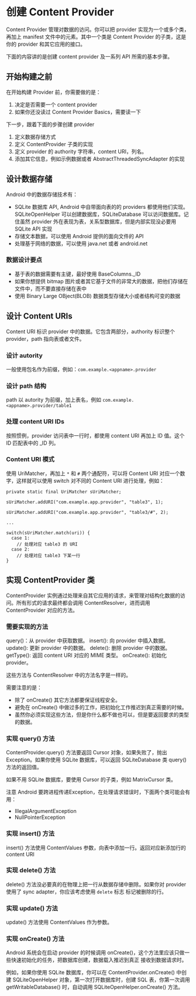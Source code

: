 # 创建 Content Provider
Content Provider 管理对数据的访问。你可以把 provider 实现为一个或多个类，再加上 manifest 文件中的元素。其中一个类是 
Content Provider 的子类，这是你的 provider 和其它应用的接口。

下面的内容讲的是创建 content provider 及一系列 API 所需的基本步骤。

## 开始构建之前

在开始构建 Provider 前，你需要做的是：

1. 决定是否需要一个 content provider
2. 如果你还没读过 Content Provider Basics，需要读一下

下一步，跟着下面的步骤创建 provider

1. 定义数据存储方式
2. 定义 ContentProvider 子类的实现
3. 定义 provider 的 authority 字符串，content URI，列名。
4. 添加其它信息，例如示例数据或者 AbstractThreadedSyncAdapter 的实现 

## 设计数据存储
Android 中的数据存储技术有：

* SQLite 数据库 API, Android 中自带面向表的的 providers 都使用他们实现。SQLiteOpenHelper 可以创建数据库，SQLiteDatabase 可以访问数据库。记住虽然 provider 外在表现为表，关系型数据库，但是内部实现没必要用 SQLite API 实现
* 存储文本数据，可以使用 Android 提供的面向文件的 API
* 处理基于网络的数据，可以使用 java.net 或者 android.net

### 数据设计要点
* 基于表的数据需要有主键，最好使用 BaseColumns._ID
* 如果你想提供 bitmap 图片或者其它基于文件的非常大的数据，把他们存储在文件中，而不要直接存储在表中
* 使用 Binary Large OBject(BLOB) 数据类型存储大小或者结构可变的数据

## 设计 Content URIs
Content URI 标识 provider 中的数据。它包含两部分，authority 标识整个 provider，path 指向表或者文件。

### 设计 autority
一般使用包名作为前缀，例如：`com.example.<appname>.provider`

### 设计 path 结构
path 以 autority 为前缀，加上表名，例如 `com.example.<appname>.provider/table1`

### 处理 content URI IDs
按照惯例，provider 访问表中一行时，都使用 content URI 再加上 ID 值。这个 ID 匹配表中的 _ID 列。

### Content URI 模式
使用 UriMatcher，再加上 `*` 和 `#` 两个通配符，可以将 Content URI 对应一个数字，这样就可以使用 switch 对不同的 Content URI 
进行处理，例如：

```
private static final UriMatcher sUriMatcher;

sUriMatcher.addURI("com.example.app.provider", "table3", 1);

sUriMatcher.addURI("com.example.app.provider", "table3/#", 2);

...

switch(sUriMatcher.match(uri)) {
  case 1:
    // 处理对应 table3 的 URI
  case 2:
    // 处理对应 table3 下某一行
}
```

## 实现 ContentProvider 类
ContentProvider 实例通过处理来自其它应用的请求，来管理对结构化数据的访问。所有形式的请求最终都会调用 ContentResolver，进而调用 ContentProvider 对应的方法。

### 需要实现的方法

query()：从 provider 中获取数据。
insert(): 向 provider 中插入数据。
update(): 更新 provider 中的数据。
delete(): 删除 provider 中的数据。
getType(): 返回 content URI 对应的 MIME 类型。
onCreate(): 初始化 provider。

这些方法与 ContentResolver 中的方法名字是一样的。

需要注意的是：
* 除了 onCreate() 其它方法都要保证线程安全。
* 避免在 onCreate() 中做过多的工作，把初始化工作推迟到真正需要的时候。
* 虽然你必须实现这些方法，但是你什么都不做也可以，但是要返回要求的类型的数据。

### 实现 query() 方法
ContentProvider.query() 方法要返回 Cursor 对象，如果失败了，抛出 Exception。如果你使用 SQLite 数据库，可以返回 SQLiteDatabase 类 query() 方法的返回值。

如果不用 SQLite 数据库，要使用 Cursor 的子类，例如 MatrixCursor 类。

注意 Android 要跨进程传递Exception，在处理请求错误时，下面两个类可能会有用：

* IllegalArgumentException
* NullPointerException

### 实现 insert() 方法
insert() 方法使用 ContentValues 参数，向表中添加一行。返回对应新添加行的 content URI

### 实现 delete() 方法
delete() 方法没必要真的在物理上把一行从数据存储中删除。如果你对 provider 使用了 sync adapter，你应该考虑使用 `delete` 标志
标记被删除的行。

### 实现 update() 方法
update() 方法使用 ContentValues 作为参数。

### 实现 onCreate() 方法
Android 系统会在启动 provider 的时候调用 onCreate()，这个方法里应该只做一些快速初始化的任务，把数据库创建，数据载入推迟到真正
接收到数据请求时。

例如，如果你使用 SQLite 数据库，你可以在 ContentProvider.onCreate() 中创建 SQLiteOpenHelper 对象，第一次打开数据库时，创建 SQL 表，你第一次调用 getWritableDatabase() 时，自动调用 SQLiteOpenHelper.onCreate() 方法。

